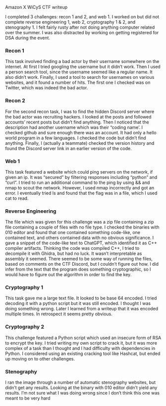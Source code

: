 Amazon X WiCyS CTF writeup

I completed 3 challenges: recon 1 and 2, and web 1. I worked on but did not complete reverse engineering 1, web 2, cryptography 1 & 2, and stenography 1.
I felt fairly rusty after not doing anything computer related over the summer. I was also distracted by working on getting registered for DSA during the event.

### Recon 1
This task involved finding a bad actor by their username somewhere on the internet. At first I tried googling the username but it didn’t work. Then I used a person search tool, since the username seemed like a regular name. It also didn’t work. Finally, I used a tool to search for usernames on various websites, and it found a number of hits. The first one I checked was on Twitter, which was indeed the bad actor.

### Recon 2
For the second recon task, I was to find the hidden Discord server where the bad actor was recruiting hackers. I looked at the posts and followed accounts’ recent posts but didn’t find anything.
Then I noticed that the description had another username which was their “coding name’. I checked github and sure enough there was an account. It had only a hello world program in a few languages.
I checked the code but didn’t find anything. Finally, I (actually a teammate) checked the version history and found the Discord server link in an earlier version of the code.

### Web 1
This task featured a website which could ping servers on the network, if given an ip. It was “secured” by filtering responses including “python” and “curl”.
I tried to run an additional command to the ping by using && and nmap to scout the network. However, I used nmap incorrectly and got an error. I eventually tried ls and found that the flag was in a file, which I used cat to read.

### Reverse Engineering
The file which was given for this challenge was a zip file containing a zip file containing a couple of files with no file type.
I checked the binaries with 010 editor and found that one contained something code-like, one contained text, and others contained data with no obvious significance.
I gave a snippet of the code-like text to ChatGPT, which identified it as C++ compiler artifacts. Thinking the code was compiled C++, I tried to decompile it with Ghidra, but had no luck.
It wasn’t interpretable as assembly it seemed. There seemed to be some way of running the files, based on comments on the CTF Discord, but I couldn’t figure out how.
I did infer from the text that the program does something cryptographic, so I would have to figure out the algorithm in order to find the key.

### Cryptography 1
This task gave me a large text file. It looked to be base 64 encoded. I tried decoding it with a python script but it was still encoded. I thought I was doing something wrong. 
Later I learned from a writeup that it was encoded multiple times. In retrospect it seems pretty obvious.

### Cryptography 2
This challenge featured a Python script which used an insecure form of RSA to encrypt the key. I tried writing my own script to crack it, but it was more complex of a task than I thought and I had difficulty with dependencies in Python.
I considered using an existing cracking tool like Hashcat, but ended up moving on to other challenges.

### Stenography
I ran the image through a number of automatic stenography websites, but didn’t get any results. Looking at the binary with 010 editor didn’t yield any results.
I’m not sure what I was doing wrong since I don’t think this one was meant to be very hard
